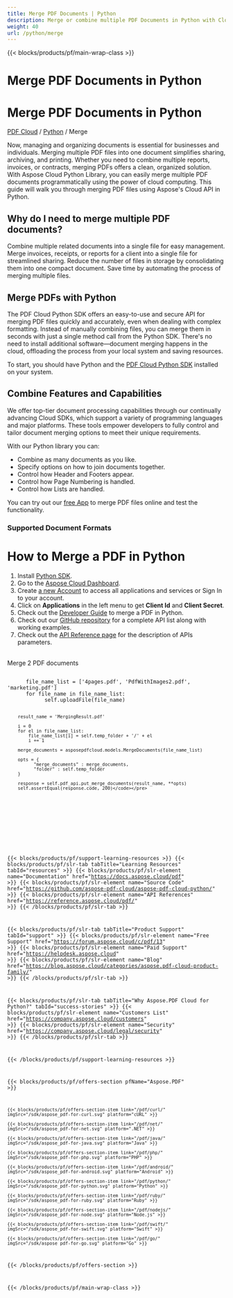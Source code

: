 ```yaml
---
title: Merge PDF Documents | Python 
description: Merge or combine multiple PDF Documents in Python with Cloud API. 
weight: 40
url: /python/merge
---
```


{{< blocks/products/pf/main-wrap-class >}}
<div id="fh">
<div class="container">
<div class="row">
<h1>Merge PDF Documents in Python</h1>
</div>
</div>
</div>
<div class="wmh">
<div class="container">
<div class="row">
<h1>Merge PDF Documents in Python</h1>
</div>
</div>
</div>
<div id="fm" data-nosnippet="">
<div class="container">
<div class="row">
<p class="navbar-text"><a href="/pdf/family/">PDF Cloud</a> / <a id="sdk" href="/pdf/python/"> Python</a> / Merge</p>
</div>
</div>
</div>
<div class="wgray">
<div class="container">
<div class="row">
<div class="w"><p>Now, managing and organizing documents is essential for businesses and individuals. Merging multiple PDF files into one document simplifies sharing, archiving, and printing. Whether you need to combine multiple reports, invoices, or contracts, merging PDFs offers a clean, organized solution. With Aspose Cloud Python Library, you can easily merge multiple PDF documents programmatically using the power of cloud computing. This guide will walk you through merging PDF files using Aspose's Cloud API in Python.</p>
<h2>Why do I need to merge multiple PDF documents?</h2>
<p>Combine multiple related documents into a single file for easy management. Merge invoices, receipts, or reports for a client into a single file for streamlined sharing. Reduce the number of files in storage by consolidating them into one compact document. Save time by automating the process of merging multiple files.</p>
<h2>Merge PDFs with Python</h2>
<p>The PDF Cloud Python SDK offers an easy-to-use and secure API for merging PDF files quickly and accurately, even when dealing with complex formatting. Instead of manually combining files, you can merge them in seconds with just a single method call from the Python SDK. There's no need to install additional software—document merging happens in the cloud, offloading the process from your local system and saving resources.</p>
<p>To start, you should have Python and the <a href="https://pypi.org/project/asposepdfcloud/" target="_blank" rel="noopener">PDF Cloud Python SDK</a> installed on your system.</p>
<h2>Combine Features and Capabilities</h2>
<p>We offer top-tier document processing capabilities through our continually advancing Cloud SDKs, which support a variety of programming languages and major platforms. These tools empower developers to fully control and tailor document merging options to meet their unique requirements.</p>
<p>With our Python library you can:</p>
<ul>
<li>Combine as many documents as you like.</li>
<li>Specify options on how to join documents together.</li>
<li>Control how Header and Footers appear.</li>
<li>Control how Page Numbering is handled.</li>
<li>Control how Lists are handled.</li>
</ul>
<p>You can try out our <a href="https://products.aspose.app/pdf/merger" target="_blank">free App</a> to merge PDF files online and test the functionality.</p>
<h3>Supported Document Formats</h3>
<h1>How to Merge a PDF in Python</h1>
<ol>
<li>Install <a href="https://pypi.org/project/asposepdfcloud/" target="_blank" rel="noopener">Python SDK</a>.</li>	<li>Go to the <a href="https://dashboard.aspose.cloud/" target="_blank">Aspose Cloud Dashboard</a>.</li>
<li>Create <a href="https://docs.aspose.cloud/display/storagecloud/Creating+and+Managing+Account" target="_blank">a
		new Account</a> to access all applications and services or Sign In to your account.
	</li>
<li>Click on <strong>Applications</strong> in the left menu to get <strong>Client Id</strong> and <strong>Client Secret</strong>.</li>
<li>Check out the <a href="https://docs.aspose.cloud/pdf/merge-multiple-pdf-files/" target="_blank">Developer
		Guide</a> to merge a PDF in Python.
	</li>
<li>Check out our <a href="https://github.com/aspose-pdf-cloud/aspose-pdf-cloud-python/" target="_blank">GitHub repository</a> for a complete API list along
		with working examples.
	</li>
<li>Check out the <a href="https://reference.aspose.cloud/pdf/#/Merge" target="_blank">API Reference page</a>
		for the description of APIs parameters.
	</li>
</ol>
<br/>
<div class="codeblock nf">
<div class="codeheader">Merge 2 PDF documents</div>
<pre data-nosnippet><code class="python hljs" >
      file_name_list = ['4pages.pdf', 'PdfWithImages2.pdf', 'marketing.pdf']
      for file_name in file_name_list:
            self.uploadFile(file_name)
        
        result_name = 'MergingResult.pdf'

        i = 0
        for el in file_name_list:
            file_name_list[i] = self.temp_folder + '/' + el
            i += 1

        merge_documents = asposepdfcloud.models.MergeDocuments(file_name_list)

        opts = {
              "merge_documents" : merge_documents,
              "folder" : self.temp_folder
        }

        response = self.pdf_api.put_merge_documents(result_name, **opts)
        self.assertEqual(response.code, 200)</code></pre>
</div>
<br /><br /></div>
</div>
</div>

{{< blocks/products/pf/support-learning-resources >}}
{{< blocks/products/pf/slr-tab tabTitle="Learning Resources" tabId="resources" >}}
{{< blocks/products/pf/slr-element name="Documentation" href="https://docs.aspose.cloud/pdf" >}}
{{< blocks/products/pf/slr-element name="Source Code" href="https://github.com/aspose-pdf-cloud/aspose-pdf-cloud-python/" >}}
{{< blocks/products/pf/slr-element name="API References" href="https://reference.aspose.cloud/pdf/" >}}
{{< /blocks/products/pf/slr-tab >}}

{{< blocks/products/pf/slr-tab tabTitle="Product Support" tabId="support" >}}
{{< blocks/products/pf/slr-element name="Free Support" href="https://forum.aspose.cloud/c/pdf/13" >}}
{{< blocks/products/pf/slr-element name="Paid Support" href="https://helpdesk.aspose.cloud" >}}
{{< blocks/products/pf/slr-element name="Blog" href="https://blog.aspose.cloud/categories/aspose.pdf-cloud-product-family/" >}}
{{< /blocks/products/pf/slr-tab >}}

{{< blocks/products/pf/slr-tab tabTitle="Why Aspose.PDF Cloud for Python?" tabId="success-stories" >}}
{{< blocks/products/pf/slr-element name="Customers List" href="https://company.aspose.cloud/customers" >}}
{{< blocks/products/pf/slr-element name="Security" href="https://company.aspose.cloud/legal/security" >}}
{{< /blocks/products/pf/slr-tab >}}

{{< /blocks/products/pf/support-learning-resources >}}

{{< blocks/products/pf/offers-section pfName="Aspose.PDF" >}}

    {{< blocks/products/pf/offers-section-item link="/pdf/curl/" imgSrc="/sdk/aspose_pdf-for-curl.svg" platform="cURL" >}}
	
    {{< blocks/products/pf/offers-section-item link="/pdf/net/" imgSrc="/sdk/aspose_pdf-for-net.svg" platform=".NET" >}}
	
    {{< blocks/products/pf/offers-section-item link="/pdf/java/" imgSrc="/sdk/aspose_pdf-for-java.svg" platform="Java" >}}
	
    {{< blocks/products/pf/offers-section-item link="/pdf/php/" imgSrc="/sdk/aspose_pdf-for-php.svg" platform="PHP" >}}
	
	{{< blocks/products/pf/offers-section-item link="/pdf/android/" imgSrc="/sdk/aspose_pdf-for-android.svg" platform="Android" >}}
	
    {{< blocks/products/pf/offers-section-item link="/pdf/python/" imgSrc="/sdk/aspose_pdf-for-python.svg" platform="Python" >}}
	
    {{< blocks/products/pf/offers-section-item link="/pdf/ruby/" imgSrc="/sdk/aspose_pdf-for-ruby.svg" platform="Ruby" >}}
	
    {{< blocks/products/pf/offers-section-item link="/pdf/nodejs/" imgSrc="/sdk/aspose_pdf-for-node.svg" platform="Node.js" >}}
	
	{{< blocks/products/pf/offers-section-item link="/pdf/swift/" imgSrc="/sdk/aspose_pdf-for-swift.svg" platform="Swift" >}}
	
	{{< blocks/products/pf/offers-section-item link="/pdf/go/" imgSrc="/sdk/aspose_pdf-for-go.svg" platform="Go" >}}

{{< /blocks/products/pf/offers-section >}}

{{< /blocks/products/pf/main-wrap-class >}}